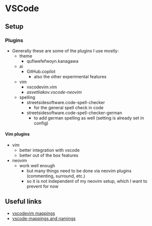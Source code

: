 # VSCode

## Setup

### Plugins

- Generally these are some of the plugins I use mostly:
  - theme
    - qufiwefefwoyn.kanagawa
  - ai
    - GitHub.copilot
      - also the other experimental features
  - vim
    - vscodevim.vim
    - _asvetliakov.vscode-neovim_
  - spelling
    - streetsidesoftware.code-spell-checker
      - for the general spell check in code
    - streetsidesoftware.code-spell-checker-german
      - to add german spelling as well (setting is already set in config)

#### Vim plugins

- vim
  - better integration with vscode
  - better out of the box features
- neovim
  - work well enough
    - but many things need to be done via neovim plugins (commenting, surround, etc.)
    - so it is not independent of my neovim setup, which I want to prevent for now

## Useful links

- [vscodevim mappings](https://github.com/VSCodeVim/Vim/#-vscodevim-tricks)
- [vscode-mappings and namings](https://code.visualstudio.com/docs/getstarted/keybindings#_rich-languages-editing)
